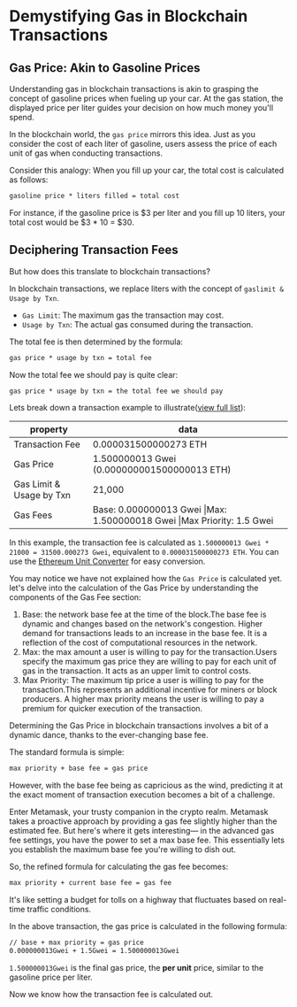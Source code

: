 # Demystifying Gas in Blockchain Transactions

## Gas Price: Akin to Gasoline Prices

Understanding gas in blockchain transactions is akin to grasping the concept of gasoline prices when fueling up your car. At the gas station, the displayed price per liter guides your decision on how much money you'll spend.

In the blockchain world, the `gas price` mirrors this idea. Just as you consider the cost of each liter of gasoline, users assess the price of each unit of gas when conducting transactions.

Consider this analogy: When you fill up your car, the total cost is calculated as follows:

```txt
gasoline price * liters filled = total cost
```

For instance, if the gasoline price is $3 per liter and you fill up 10 liters, your total cost would be $3 * 10 = $30.

## Deciphering Transaction Fees

But how does this translate to blockchain transactions?

In blockchain transactions, we replace liters with the concept of `gaslimit & Usage by Txn`.

- `Gas Limit`: The maximum gas the transaction may cost.
- `Usage by Txn`: The actual gas consumed during the transaction.

The total fee is then determined by the formula:

```txt
gas price * usage by txn = total fee
```

Now the total fee we should pay is quite clear:

```txt
gas price * usage by txn = the total fee we should pay
```

Lets break down a transaction example to illustrate([view full list](https://sepolia.etherscan.io/tx/0x4b7ed73abdfcdb06d90dcd06af3c7802959db9acff8381e046aca7e74ede38a3)):

| property | data |
|----------|------|
| Transaction Fee |  0.000031500000273 ETH |
| Gas Price | 1.500000013 Gwei (0.000000001500000013 ETH) |
| Gas Limit & Usage by Txn | 21,000 | 21,000 (100%) |
| Gas Fees | Base: 0.000000013 Gwei \|Max: 1.500000018 Gwei \|Max Priority: 1.5 Gwei |

In this example, the transaction fee is calculated as  `1.500000013 Gwei * 21000 = 31500.000273 Gwei`, equivalent to `0.000031500000273 ETH`. You can use the [Ethereum Unit Converter](https://eth-converter.com/) for easy conversion.

You may notice we have not explained how the `Gas Price` is calculated yet.  let's delve into the calculation of the Gas Price by understanding the components of the Gas Fee section:

1. Base: the network base fee at the time of the block.The base fee is dynamic and changes based on the network's congestion. Higher demand for transactions leads to an increase in the base fee. It is a reflection of the cost of computational resources in the network.
2. Max: the max amount a user is willing to pay for the transaction.Users specify the maximum gas price they are willing to pay for each unit of gas in the transaction. It acts as an upper limit to control costs.
3. Max Priority: The maximum tip price a user is willing to pay for the transaction.This represents an additional incentive for miners or block producers. A higher max priority means the user is willing to pay a premium for quicker execution of the transaction.

Determining the Gas Price in blockchain transactions involves a bit of a dynamic dance, thanks to the ever-changing base fee.

The standard formula is simple:

```txt
max priority + base fee = gas price
```

However, with the base fee being as capricious as the wind, predicting it at the exact moment of transaction execution becomes a bit of a challenge.

Enter Metamask, your trusty companion in the crypto realm. Metamask takes a proactive approach by providing a gas fee slightly higher than the estimated fee. But here's where it gets interesting— in the advanced gas fee settings, you have the power to set a max base fee. This essentially lets you establish the maximum base fee you're willing to dish out.

So, the refined formula for calculating the gas fee becomes:

```txt
max priority + current base fee = gas fee
```

It's like setting a budget for tolls on a highway that fluctuates based on real-time traffic conditions.

In the above transaction, the gas price is calculated in the following formula:

```txt
// base + max priority = gas price
0.000000013Gwei + 1.5Gwei = 1.500000013Gwei
```

`1.500000013Gwei` is the final gas price, the **per unit** price, similar to the gasoline price per liter.

Now we know how the transaction fee is calculated out.
